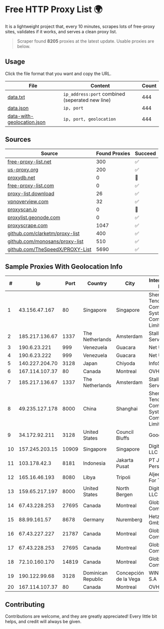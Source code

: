 
# Free HTTP Proxy List 🌍

It is a lightweight project that, every 10 minutes, scrapes lots of free-proxy sites, validates if it works, and serves a clean proxy list.


> Scraper found **8205** proxies at the latest update. Usable proxies are below.

## Usage

Click the file format that you want and copy the URL.


|File|Content|Count|
|----|-------|-----|
|[data.txt](https://raw.githubusercontent.com/themiralay/Proxy-List-World/master/data.txt)|`ip_address:port` combined (seperated new line)|444|
|[data.json](https://raw.githubusercontent.com/themiralay/Proxy-List-World/master/data.json)|`ip, port`|444|
|[data-with-geolocation.json](https://raw.githubusercontent.com/themiralay/Proxy-List-World/master/data-with-geolocation.json)|`ip, port, geolocation`|444|

## Sources

|Source|Found Proxies|Succeed|
|------|-------------|-------|
|[free-proxy-list.net](https://free-proxy-list.net)|300|✅|
|[us-proxy.org](https://www.us-proxy.org)|200|✅|
|[proxydb.net](http://proxydb.net)|0|🚫|
|[free-proxy-list.com](https://free-proxy-list.com/?page=&port=&type%5B%5D=http&type%5B%5D=https&up_time=0&search=Search)|0|✅|
|[proxy-list.download](https://www.proxy-list.download/HTTP)|26|✅|
|[vpnoverview.com](https://vpnoverview.com/privacy/anonymous-browsing/free-proxy-servers)|32|✅|
|[proxyscan.io](https://www.proxyscan.io)|0|🚫|
|[proxylist.geonode.com](https://proxylist.geonode.com/api/proxy-list?limit=300&page=1&sort_by=lastChecked&sort_type=desc&protocols=http,https)|0|✅|
|[proxyscrape.com](https://api.proxyscrape.com/v2/?request=displayproxies&protocol=http&timeout=10000&country=all&ssl=all&anonymity=all)|1047|✅|
|[github.com/clarketm/proxy-list](https://raw.githubusercontent.com/clarketm/proxy-list/master/proxy-list-raw.txt)|400|✅|
|[github.com/monosans/proxy-list](https://raw.githubusercontent.com/monosans/proxy-list/main/proxies/http.txt)|510|✅|
|[github.com/TheSpeedX/PROXY-List](https://raw.githubusercontent.com/TheSpeedX/PROXY-List/master/http.txt)|5690|✅|


## Sample Proxies With Geolocation Info

|#|Ip|Port|Country|City|Internet Service Provider|
|-|--|----|-------|----|-------------------------|
|1|43.156.47.167|80|Singapore|Singapore|Shenzhen Tencent Computer Systems Company Limited|
|2|185.217.136.67|1337|The Netherlands|Amsterdam|Stallion Network Services Limited|
|3|190.6.23.221|999|Venezuela|Guacara|Net Uno|
|4|190.6.23.222|999|Venezuela|Guacara|Net Uno|
|5|140.227.204.70|3128|Japan|Chiyoda|InfoSphere|
|6|167.114.107.37|80|Canada|Montreal|OVH SAS|
|7|185.217.136.67|1337|The Netherlands|Amsterdam|Stallion Network Services Limited|
|8|49.235.127.178|8000|China|Shanghai|Shenzhen Tencent Computer Systems Company Limited|
|9|34.172.92.211|3128|United States|Council Bluffs|Google LLC|
|10|157.245.203.15|10909|Singapore|Singapore|DigitalOcean, LLC|
|11|103.178.42.3|8181|Indonesia|Jakarta Pusat|PT Jaring Solusi Persada|
|12|165.16.46.193|8080|Libya|Tripoli|Aljeel Aljadeed For Technology|
|13|159.65.217.197|8000|United States|North Bergen|DigitalOcean, LLC|
|14|67.43.228.253|27695|Canada|Montreal|GloboTech Communications|
|15|88.99.161.57|8678|Germany|Nuremberg|Hetzner Online GmbH|
|16|67.43.227.227|21787|Canada|Montreal|GloboTech Communications|
|17|67.43.228.253|27695|Canada|Montreal|GloboTech Communications|
|18|72.10.160.170|14819|Canada|Montreal|GloboTech Communications|
|19|190.122.99.68|3128|Dominican Republic|Concepción de la Vega|WIND Telecom S.A|
|20|167.114.107.37|80|Canada|Montreal|OVH SAS|



## Contributing

Contributions are welcome, and they are greatly appreciated! Every
little bit helps, and credit will always be given.

